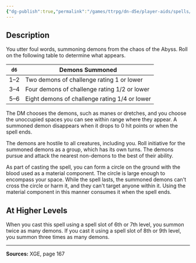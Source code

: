 ```yaml
---
{"dg-publish":true,"permalink":"/games/ttrpg/dn-d5e/player-aids/spells/level-3/summon-lesser-demons/","tags":["ttrpg/dnd/5e","verbal","somatic","material","concentration","spell"],"noteIcon":""}
---
```



## Description
You utter foul words, summoning demons from the chaos of the Abyss.
Roll on the following table to determine what appears.

| `d6` | Demons Summoned |
|-----|-----|
| 1&ndash;2 | Two demons of challenge rating 1 or lower |
| 3&ndash;4 | Four demons of challenge rating 1/2 or lower |
| 5&ndash;6 | Eight demons of challenge rating 1/4 or lower |

The DM chooses the demons, such as manes or dretches, and you choose the unoccupied spaces you can see within range where they appear.
A summoned demon disappears when it drops to 0 hit points or when the spell ends.

The demons are hostile to all creatures, including you.
Roll initiative for the summoned demons as a group, which has its own turns.
The demons pursue and attack the nearest non-demons to the best of their ability.

As part of casting the spell, you can form a circle on the ground with the blood used as a material component.
The circle is large enough to encompass your space.
While the spell lasts, the summoned demons can't cross the circle or harm it, and they can't target anyone within it.
Using the material component in this manner consumes it when the spell ends.

## At Higher Levels
When you cast this spell using a spell slot of 6th or 7th level, you summon twice as many demons.
If you cast it using a spell slot of 8th or 9th level, you summon three times as many demons.

---

**Sources:** XGE, page 167
